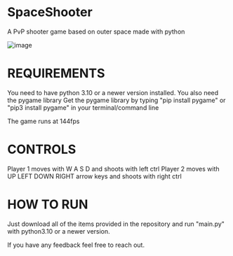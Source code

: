 # SpaceShooter
A PvP shooter game based on outer space made with python

![image](https://user-images.githubusercontent.com/120386306/232175311-fede2b90-3f7a-4d6b-b61b-e99746ca3a0c.png)


# REQUIREMENTS
You need to have python 3.10 or a newer version installed.
You also need the pygame library
Get the pygame library by typing "pip install pygame" or "pip3 install pygame" in your terminal/command line

The game runs at 144fps

# CONTROLS
Player 1 moves with W A S D and shoots with left ctrl
Player 2 moves with UP LEFT DOWN RIGHT arrow keys and shoots with right ctrl


# HOW TO RUN

Just download all of the items provided in the repository and run "main.py" with python3.10 or a newer version.

If you have any feedback feel free to reach out.
